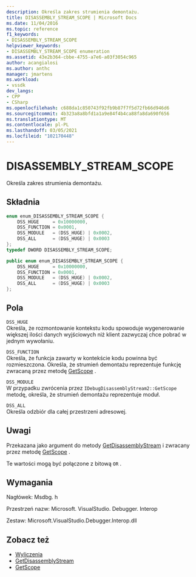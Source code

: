```yaml
---
description: Określa zakres strumienia demontażu.
title: DISASSEMBLY_STREAM_SCOPE | Microsoft Docs
ms.date: 11/04/2016
ms.topic: reference
f1_keywords:
- DISASSEMBLY_STREAM_SCOPE
helpviewer_keywords:
- DISASSEMBLY_STREAM_SCOPE enumeration
ms.assetid: 43e2b364-cbbe-4755-a7e6-a03f3054c965
author: acangialosi
ms.author: anthc
manager: jmartens
ms.workload:
- vssdk
dev_langs:
- CPP
- CSharp
ms.openlocfilehash: c688da1c850743f92fb9b87f7f5d72fb66d946d6
ms.sourcegitcommit: 4b323a8a8bfd1a1a9e84f4b4ca88fa8da690f656
ms.translationtype: MT
ms.contentlocale: pl-PL
ms.lasthandoff: 03/05/2021
ms.locfileid: "102170448"
---
```

# <a name="disassembly_stream_scope"></a>DISASSEMBLY_STREAM_SCOPE
Określa zakres strumienia demontażu.

## <a name="syntax"></a>Składnia

```cpp
enum enum_DISASSEMBLY_STREAM_SCOPE {
    DSS_HUGE     = 0x10000000,
    DSS_FUNCTION = 0x0001,
    DSS_MODULE   = (DSS_HUGE) | 0x0002,
    DSS_ALL      = (DSS_HUGE) | 0x0003
};
typedef DWORD DISASSEMBLY_STREAM_SCOPE;
```

```csharp
public enum enum_DISASSEMBLY_STREAM_SCOPE {
    DSS_HUGE     = 0x10000000,
    DSS_FUNCTION = 0x0001,
    DSS_MODULE   = (DSS_HUGE) | 0x0002,
    DSS_ALL      = (DSS_HUGE) | 0x0003
};
```

## <a name="fields"></a>Pola
`DSS_HUGE`\
Określa, że rozmontowanie kontekstu kodu spowoduje wygenerowanie większej ilości danych wyjściowych niż klient zazwyczaj chce pobrać w jednym wywołaniu.

`DSS_FUNCTION`\
Określa, że funkcja zawarty w kontekście kodu powinna być rozmieszczona. Określa, że strumień demontażu reprezentuje funkcję zwracaną przez metodę [GetScope](../../../extensibility/debugger/reference/idebugdisassemblystream2-getscope.md) .

`DSS_MODULE`\
W przypadku zwrócenia przez `IDebugDisassemblyStream2::GetScope` metodę, określa, że strumień demontażu reprezentuje moduł.

`DSS_ALL`\
Określa odzbiór dla całej przestrzeni adresowej.

## <a name="remarks"></a>Uwagi
Przekazana jako argument do metody [GetDisassemblyStream](../../../extensibility/debugger/reference/idebugprogram2-getdisassemblystream.md) i zwracany przez metodę [GetScope](../../../extensibility/debugger/reference/idebugdisassemblystream2-getscope.md) .

Te wartości mogą być połączone z bitową `OR` .

## <a name="requirements"></a>Wymagania
Nagłówek: Msdbg. h

Przestrzeń nazw: Microsoft. VisualStudio. Debugger. Interop

Zestaw: Microsoft.VisualStudio.Debugger.Interop.dll

## <a name="see-also"></a>Zobacz też
- [Wyliczenia](../../../extensibility/debugger/reference/enumerations-visual-studio-debugging.md)
- [GetDisassemblyStream](../../../extensibility/debugger/reference/idebugprogram2-getdisassemblystream.md)
- [GetScope](../../../extensibility/debugger/reference/idebugdisassemblystream2-getscope.md)
